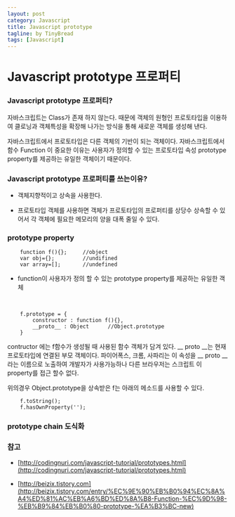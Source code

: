 ```yaml
---
layout: post
category: Javascript
title: Javascript prototype
tagline: by TinyBread
tags: [Javascript]
---
```



<!--more-->



  
# Javascript prototype 프로퍼티  


### Javascript prototype 프로퍼티?

자바스크립트는 Class가 존재 하지 않는다. 때문에 객체의 원형인 프로토타입을 이용하여 클로닝과 객체특성을 확장해 나가는 방식을 통해 새로운 객체를 생성해 낸다.

자바스크립트에서 프로토타입은 다른 객체의 기반이 되는 객체이다.
자바스크립트에서 함수 Function 이 중요한 이유는 사용자가 정의할 수 있는 프로토타입 속성 prototype property를 제공하는 유일한 객체이기 때문이다.

### Javascript prototype 프로퍼티를 쓰는이유? 
 
* 객체지향적이고 상속을 사용한다.

* 프로토타입 객체를 사용하면 객체가 프로토타입의 프로퍼티를 상당수 상속할 수 있어서 각 객체에 필요한 메모리의 양을 대폭 줄일 수 있다.




### prototype property
		function f(){}; 	//object
		var obj={};		    //undifined
		var array=[];		//undefined


* function이 사용자가 정의 할 수 있는 prototype property를 제공하는 유일한 객체

<br>

		f.prototype = {
			constructor : function f(){},
			__proto__ : Object		//Object.prototype
		}

contructor 에는 f함수가 생성될 때 사용된 함수 객체가 담겨 있다. __ proto __는 현재 프로토타입에 연결된 부모 객체이다.
파이어폭스, 크롬, 사파리는 이 속성을 __ proto __라는 이름으로 노출하여 개발자가 사용가능하나 다른 브라우저는 스크립트 이 property를 접근 할수 없다.


위의경우 Object.prototype을 상속받은 f는 아래의 메소드를 사용할 수 있다.

		f.toString();
		f.hasOwnProperty('');

### prototype chain 도식화  




### 참고
* [http://codingnuri.com/javascript-tutorial/prototypes.html](http://codingnuri.com/javascript-tutorial/prototypes.html)

* [http://beizix.tistory.com](http://beizix.tistory.com/entry/%EC%9E%90%EB%B0%94%EC%8A%A4%ED%81%AC%EB%A6%BD%ED%8A%B8-Function-%EC%9D%98-%EB%B9%84%EB%B0%80-prototype-%EA%B3%BC-new)